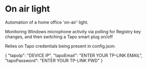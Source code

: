 # On air light

Automation of a home office 'on-air' light.

Monitoring Windows microphone activity via polling for Registry key changes, and then switching a Tapo smart plug on/off

Relies on Tapo credentials being present in config.json:

{
    "tapoIp": "DEVICE IP",
    "tapoEmail": "ENTER YOUR TP-LINK EMAIL",
    "tapoPassword": "ENTER YOUR TP-LINK PWD"
}

